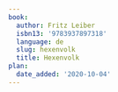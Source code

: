 ```yaml
---
book:
  author: Fritz Leiber
  isbn13: '9783937897318'
  language: de
  slug: hexenvolk
  title: Hexenvolk
plan:
  date_added: '2020-10-04'
---
```

